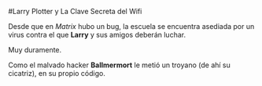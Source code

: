 #Larry Plotter y La Clave Secreta del Wifi

Desde que en *Matrix* hubo un bug, la escuela se encuentra asediada
por un virus contra el que **Larry** y sus amigos deberán luchar.

Muy duramente.

Como el malvado hacker **Ballmermort** le metió un troyano (de ahí su cicatriz),
en su propio código.
